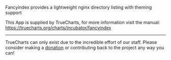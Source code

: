 Fancyindex provides a lightweight nginx directory listing with theming support

This App is supplied by TrueCharts, for more information visit the manual: https://truecharts.org/charts/incubator/fancyindex

---

TrueCharts can only exist due to the incredible effort of our staff.
Please consider making a [donation](https://truecharts.org/docs/about/sponsor) or contributing back to the project any way you can!
